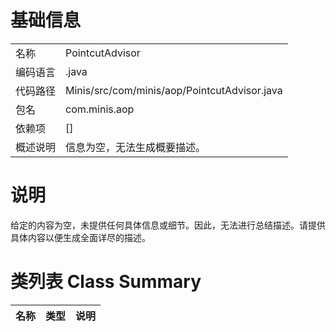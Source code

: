 # 基础信息

|      |      |
|------|------|
| 名称 | PointcutAdvisor |
| 编码语言 | .java |
| 代码路径 | Minis/src/com/minis/aop/PointcutAdvisor.java |
| 包名 | com.minis.aop |
| 依赖项 | [] |
| 概述说明 | 信息为空，无法生成概要描述。 |

# 说明

给定的内容为空，未提供任何具体信息或细节。因此，无法进行总结描述。请提供具体内容以便生成全面详尽的描述。

# 类列表 Class Summary

| 名称   | 类型  | 说明 |
|-------|------|-------------|




